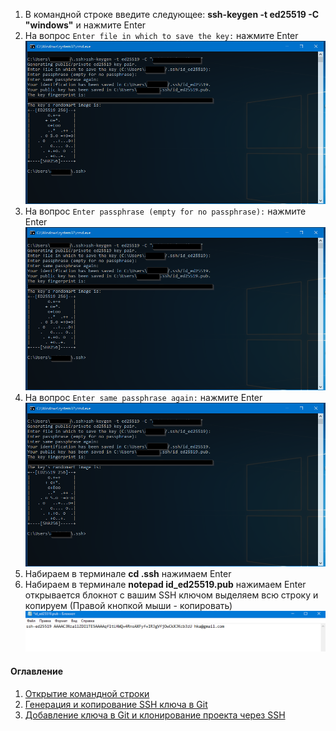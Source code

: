 1. В командной строке введите следующее: **ssh-keygen -t ed25519 -C "windows"** и нажмите Enter
2. На вопрос ```Enter file in which to save the key:``` нажмите Enter
   ![Terminal](/src/img/passware.jpg)
3. На вопрос ```Enter passphrase (empty for no passphrase):``` нажмите Enter
   ![Terminal](/src/img/passware.jpg)
4. На вопрос ```Enter same passphrase again:``` нажмите Enter
   ![Terminal](/src/img/passware.jpg)
5. Набираем в терминале **cd .ssh** нажимаем Enter
6. Набираем в терминале **notepad id_ed25519.pub** нажимаем Enter открывается блокнот с вашим SSH ключом выделяем всю строку и копируем (Правой кнопкой мыши - копировать)
   ![SSHkey](/src/img/SSHkey.jpg)

#### Оглавление

1. [Открытие командной строки](/src/md/Open_CMD.md)
2. [Генерация и копирование SSH ключа в Git](/src/md/Generate_Copy_key.md)
3. [Добавление ключа в Git и клонирование проекта через SSH](/src/md/CloneProjectSSH.md)

